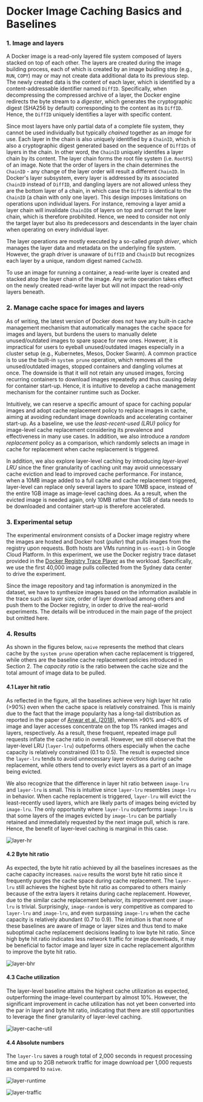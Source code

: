 Docker Image Caching Basics and Baselines
=========================================

### 1. Image and layers
A Docker image is a read-only layered file system composed of layers stacked on top of each other. The layers are created during the image building process, each of which is created by an image buidling step (e.g., `RUN`, `COPY`) may or may not create data additional data to its previous step. The newly created data is the content of each layer, which is identified by a content-addressable identifier named `DiffID`. Specifically, when decompressing the compressed archive of a layer, the Docker engine redirects the byte stream to a *digester*, which generates the cryptographic digest (SHA256 by default) corresponding to the content as its `DiffID`. Hence, the `DiffID` uniquely identifies a layer with specific content. 

Since most layers have only partial data of a complete file system, they cannot be used individually but typically *chained* together as an *image* for use. Each layer in the chain is also uniquely identified by a `ChainID`, which is also a cryptographic digest generated based on the sequence of `DiffIDs` of layers in the chain. In other word, the `ChainID` uniquely identifes a layer chain by its content. The layer chain forms the root file system (i.e. `RootFS`) of an image. Note that the order of layers in the chain determines the `ChainID` - any change of the layer order will result a different `ChainID`. In Docker's layer subsystem, every layer is addressed by its associated `ChainID` instead of `DiffID`, and dangling layers are not allowed unless they are the bottom layer of a chain, in which case the `DiffID` is identical to the `ChainID` (a chain with only one layer). This design imposes limitations on operations upon individual layers. For instance, removing a layer amid a layer chain will invalidate `ChainID`s of layers on top and corrupt the layer chain, which is therefore probihited. Hence, we need to consider not only the target layer but also its predecessors and descendants in the layer chain when operating on every individual layer.

The layer operations are mostly executed by a so-called *graph driver*, which manages the layer data and metadata on the underlying file system. However, the graph driver is unaware of `DiffID` and `ChainID` but recognizes each layer by a unique, random digest named `CacheID`. 

To use an image for running a container, a read-write layer is created and stacked atop the layer chain of the image. Any write operation takes effect on the newly created read-write layer but will not impact the read-only layers beneath. 


### 2. Manage cache space for images and layers
As of writing, the latest version of Docker does not have any built-in cache management mechanism that automatically manages the cache space for images and layers, but burdens the users to manually delete unused/outdated images to spare space for new ones. However, it is impractical for users to eyeball unused/outdated images especially in a cluster setup (e.g., Kubernetes, Mesos, Docker Swarm). A common practice is to use the built-in `system prune` operation, which removes all the unused/outdated images, stopped containers and dangling volumes at once. The downside is that it will not retain any unused images, forcing recurring containers to download images repeatedly and thus causing delay for container start-up. Hence, it is intuitive to develop a cache management mechanism for the container runtime such as Docker. 

Intuitively, we can reserve a specific amount of space for caching popular images and adopt cache replacement policy to replace images in cache, aiming at avoiding redundant image downloads and accelerating container start-up. As a baseline, we use the *least-recent-used (LRU)* policy for image-level cache replacement considering its prevalence and effectiveness in many use cases. In addition, we also introduce a *random replacement* policy as a comparison, which randomly selects an image in cache for replacement when cache replacement is triggered. 

In addition, we also explore layer-level caching by introducing *layer-level LRU* since the finer granularity of caching unit may avoid unnecessary cache eviction and lead to improved cache performance. For instance, when a 10MB image added to a full cache and cache replacement triggered, layer-level can replace only several layers to spare 10MB space, instead of the entire 1GB image as image-level caching does. As a result, when the evicted image is needed again, only 10MB rather than 1GB of data needs to be downloaded and container start-up is therefore accelerated. 


### 3. Experimental setup 
The experimental environment consists of a Docker image registry where the images are hosted and Docker host (*puller*) that pulls images from the registry upon requests. Both hosts are VMs running in `us-east1-b` in Google Cloud Platform. In this experiment, we use the Docker registry trace dataset provided in the [Docker Registry Trace Player](http://research.cs.vt.edu/dssl/drtp-head.html) as the workload. Specifically, we use the first 40,000 image pulls collected from the Sydney data center to drive the experiment. 

Since the image repository and tag information is anonymized in the dataset, we have to synthesize images based on the information available in the trace such as layer size, order of layer download among others and push them to the Docker registry, in order to drive the real-world experiments. The details will be introduced in the main page of the project but omitted here. 


### 4. Results

As shown in the figures below, `naive` represents the method that clears cache by the `system prune` operation when cache replacement is triggered, while others are the baseline cache replacement policies introduced in Section 2. The *capacity ratio* is the ratio between the cache size and the total amount of image data to be pulled. 


#### 4.1 Layer hit ratio
As reflected in the figure, all the baselines achieve very high layer hit ratio (>90%) even when the cache space is relatively constrained. This is mainly due to the fact that the image popularity has a long-tail distribution as reported in the paper of [Anwar et al. (2018)](https://www.usenix.org/node/210501), wherein >90% and ~80% of image and layer accesses concentrate on the top 1% ranked images and layers, respectively. As a result, these frequent, repeated image pull requests inflate the cache ratio in overall. However, we still observe that the layer-level LRU (`layer-lru`) outpeforms others especially when the cache capacity is relatively constrained (0.1 to 0.5). The result is expected since the `layer-lru` tends to avoid unnecessary layer evictions during cache replacement, while others tend to overly evict layers as a part of an image being evicted. 

We also recognize that the difference in layer hit ratio between `image-lru` and `layer-lru` is small. This is intuitive since `layer-lru` resembles `image-lru` in behavior. When cache replacement is triggered, `layer-lru` will evict the least-recently used layers, which are likely parts of images being evicted by `image-lru`. The only opportunity where `layer-lru` outperforms `image-lru` is that some layers of the images evicted by `image-lru` can be partially retained and immediately requested by the next image pull, which is rare. Hence, the benefit of layer-level caching is marginal in this case.

![layer-hr](figure/layer-hr.png)

#### 4.2 Byte hit ratio 
As expected, the byte hit ratio achieved by all the baselines incresaes as the cache capacity increases. `naive` results the worst byte hit ratio since it frequently purges the cache space during cache replacement. The `layer-lru` still achieves the highest byte hit ratio as compared to others mainly because of the extra layers it retains during cache replacement. However, due to the similar cache replacement behavior, its improvement over `image-lru` is trivial. Surprisingly, `image-random` is very competitive as compared to `layer-lru` and `image-lru`, and even surpassing `image-lru` when the cache capacity is relatively abundant (0.7 to 0.9). The intuition is that none of these baselines are aware of image or layer sizes and thus tend to make suboptimal cache replacement decisions leading to low byte hit ratio. Since high byte hit ratio indicates less network traffic for image downloads, it may be beneficial to factor image and layer size in cache replacement algorithm to improve the byte hit ratio.

![layer-bhr](figure/layer-bhr.png)

#### 4.3 Cache utilization
The layer-level baseline attains the highest cache utilization as expected, outperforming the image-level counterpart by almost 10%. However, the significant improvement in cache utilization has not yet been converted into the par in layer and byte hit ratio, indicating that there are still opportunities to leverage the finer granularity of layer-level caching. 

![layer-cache-util](figure/layer-cache-util.png)

#### 4.4 Absolute numbers
The `layer-lru` saves a rough total of 2,000 seconds in request processing time and up to 2GB network traffic for image download per 1,000 requests as compared to `naive`.

![layer-runtime](figure/layer-runtime.png)

![layer-traffic](figure/layer-traffic.png)